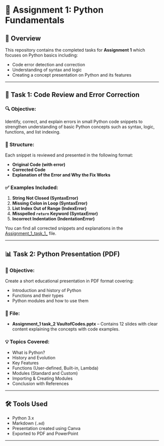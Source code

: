

# 🧠 Assignment 1: Python Fundamentals

## 📁 Overview
This repository contains the completed tasks for **Assignment 1** which focuses on Python basics including:

- Code error detection and correction
- Understanding of syntax and logic
- Creating a concept presentation on Python and its features

---

## 🧪 Task 1: Code Review and Error Correction

### 🔍 Objective:
Identify, correct, and explain errors in small Python code snippets to strengthen understanding of basic Python concepts such as syntax, logic, functions, and list indexing.

### 📄 Structure:
Each snippet is reviewed and presented in the following format:
- **Original Code (with error)**
- **Corrected Code**
- **Explanation of the Error and Why the Fix Works**

### ✅ Examples Included:

1. **String Not Closed (SyntaxError)**
2. **Missing Colon in Loop (SyntaxError)**
3. **List Index Out of Range (IndexError)**
4. **Misspelled `return` Keyword (SyntaxError)**
5. **Incorrect Indentation (IndentationError)**

You can find all corrected snippets and explanations in the [Assignment_1_task_1_](Assignment_1_task_1_VaultOfCodes.ipynb) file.

---

## 📊 Task 2: Python Presentation (PDF)

### 🎯 Objective:
Create a short educational presentation in PDF format covering:

- Introduction and history of Python
- Functions and their types
- Python modules and how to use them

### 📄 File:
- **Assignment_1 task_2 VaultofCodes.pptx** – Contains 12 slides with clear content explaining the concepts with code examples.

### 💡 Topics Covered:
- What is Python?
- History and Evolution
- Key Features
- Functions (User-defined, Built-in, Lambda)
- Modules (Standard and Custom)
- Importing & Creating Modules
- Conclusion with References

---

## 🛠️ Tools Used
- Python 3.x
- Markdown (`.md`)
- Presentation created using Canva
- Exported to PDF and PowerPoint

---



